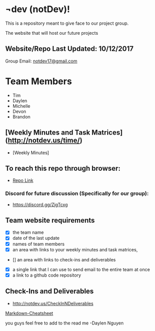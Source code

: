 # ¬dev (notDev)!
  This is a repository meant to give face to our project group. 

  The website that will host our future projects


## Website/Repo Last Updated: 10/12/2017
  Group Email: [notdev17@gmail.com](notdev17@gmail.com)

# Team Members
  * Tim
  * Daylen
  * Michelle
  * Devon
  * Brandon


## [Weekly Minutes and Task Matrices] (http://notdev.us/time/)
  * [Weekly Minutes]


## To reach this repo through browser:
  * [Repo Link](https://github.com/notdev17/notdev17.github.io)

  
### Discord for future discussion (Specifically for our group):
  * https://discord.gg/ZjgTcxg


## Team website requirements
  * [x] the team name
  * [x] date of the last update
  * [x] names of team members
  * [x] an area with links to your weekly minutes and task matrices,
  * [] an area with links to check-ins and deliverables
  * [x] a single link that I can use to send email to the entire team at once
  * [x] a link to a github code repository
  
##  Check-Ins and Deliverables
  * [http://notdev.us/CheckInNDeliverables ](http://notdev.us/CheckInNDeliverables)
  


[Markdown-Cheatsheet](https://github.com/adam-p/markdown-here/wiki/Markdown-Cheatsheet)


you guys feel free to add to the read me
-Daylen Nguyen

